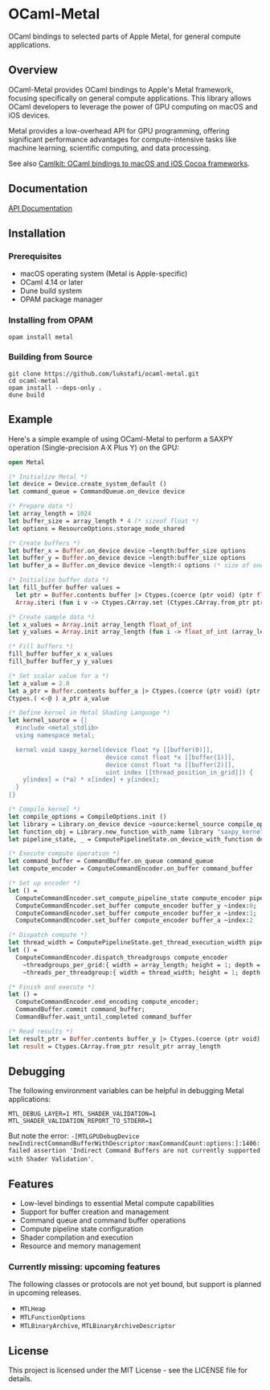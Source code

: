 # OCaml-Metal

OCaml bindings to selected parts of Apple Metal, for general compute applications.

## Overview

OCaml-Metal provides OCaml bindings to Apple's Metal framework, focusing specifically on general compute applications. This library allows OCaml developers to leverage the power of GPU computing on macOS and iOS devices.

Metal provides a low-overhead API for GPU programming, offering significant performance advantages for compute-intensive tasks like machine learning, scientific computing, and data processing.

See also [Camlkit: OCaml bindings to macOS and iOS Cocoa frameworks](https://github.com/dboris/camlkit).

## Documentation

[API Documentation](https://lukstafi.github.io/ocaml-metal/)

## Installation

### Prerequisites

- macOS operating system (Metal is Apple-specific)
- OCaml 4.14 or later
- Dune build system
- OPAM package manager

### Installing from OPAM

```shell
opam install metal
```

### Building from Source

```shell
git clone https://github.com/lukstafi/ocaml-metal.git
cd ocaml-metal
opam install --deps-only .
dune build
```

## Example

Here's a simple example of using OCaml-Metal to perform a SAXPY operation (Single-precision A·X Plus Y) on the GPU:

```ocaml
open Metal

(* Initialize Metal *)
let device = Device.create_system_default ()
let command_queue = CommandQueue.on_device device

(* Prepare data *)
let array_length = 1024
let buffer_size = array_length * 4 (* sizeof float *)
let options = ResourceOptions.storage_mode_shared

(* Create buffers *)
let buffer_x = Buffer.on_device device ~length:buffer_size options
let buffer_y = Buffer.on_device device ~length:buffer_size options
let buffer_a = Buffer.on_device device ~length:4 options (* size of one float *)

(* Initialize buffer data *)
let fill_buffer buffer values =
  let ptr = Buffer.contents buffer |> Ctypes.(coerce (ptr void) (ptr float)) in
  Array.iteri (fun i v -> Ctypes.CArray.set (Ctypes.CArray.from_ptr ptr array_length) i v) values

(* Create sample data *)
let x_values = Array.init array_length float_of_int
let y_values = Array.init array_length (fun i -> float_of_int (array_length - i))

(* Fill buffers *)
fill_buffer buffer_x x_values
fill_buffer buffer_y y_values

(* Set scalar value for a *)
let a_value = 2.0
let a_ptr = Buffer.contents buffer_a |> Ctypes.(coerce (ptr void) (ptr float))
Ctypes.( <-@ ) a_ptr a_value

(* Define kernel in Metal Shading Language *)
let kernel_source = {|
  #include <metal_stdlib>
  using namespace metal;

  kernel void saxpy_kernel(device float *y [[buffer(0)]],
                           device const float *x [[buffer(1)]],
                           device const float *a [[buffer(2)]],
                           uint index [[thread_position_in_grid]]) {
    y[index] = (*a) * x[index] + y[index];
  }
|}

(* Compile kernel *)
let compile_options = CompileOptions.init ()
let library = Library.on_device device ~source:kernel_source compile_options
let function_obj = Library.new_function_with_name library "saxpy_kernel"
let pipeline_state, _ = ComputePipelineState.on_device_with_function device function_obj

(* Execute compute operation *)
let command_buffer = CommandBuffer.on_queue command_queue
let compute_encoder = ComputeCommandEncoder.on_buffer command_buffer

(* Set up encoder *)
let () =
  ComputeCommandEncoder.set_compute_pipeline_state compute_encoder pipeline_state;
  ComputeCommandEncoder.set_buffer compute_encoder buffer_y ~index:0;
  ComputeCommandEncoder.set_buffer compute_encoder buffer_x ~index:1;
  ComputeCommandEncoder.set_buffer compute_encoder buffer_a ~index:2

(* Dispatch compute *)
let thread_width = ComputePipelineState.get_thread_execution_width pipeline_state
let () =
  ComputeCommandEncoder.dispatch_threadgroups compute_encoder
    ~threadgroups_per_grid:{ width = array_length; height = 1; depth = 1 }
    ~threads_per_threadgroup:{ width = thread_width; height = 1; depth = 1 }

(* Finish and execute *)
let () =
  ComputeCommandEncoder.end_encoding compute_encoder;
  CommandBuffer.commit command_buffer;
  CommandBuffer.wait_until_completed command_buffer

(* Read results *)
let result_ptr = Buffer.contents buffer_y |> Ctypes.(coerce (ptr void) (ptr float))
let result = Ctypes.CArray.from_ptr result_ptr array_length
```

## Debugging

The following environment variables can be helpful in debugging Metal applications:

```shell
MTL_DEBUG_LAYER=1 MTL_SHADER_VALIDATION=1 MTL_SHADER_VALIDATION_REPORT_TO_STDERR=1
```

But note the error: `-[MTLGPUDebugDevice newIndirectCommandBufferWithDescriptor:maxCommandCount:options:]:1406: failed assertion 'Indirect Command Buffers are not currently supported with Shader Validation'`.

## Features

- Low-level bindings to essential Metal compute capabilities
- Support for buffer creation and management
- Command queue and command buffer operations
- Compute pipeline state configuration
- Shader compilation and execution
- Resource and memory management

### Currently missing: upcoming features

The following classes or protocols are not yet bound, but support is planned in upcoming releases.

- `MTLHeap`
- `MTLFunctionOptions`
- `MTLBinaryArchive`, `MTLBinaryArchiveDescriptor`

## License

This project is licensed under the MIT License - see the LICENSE file for details.
